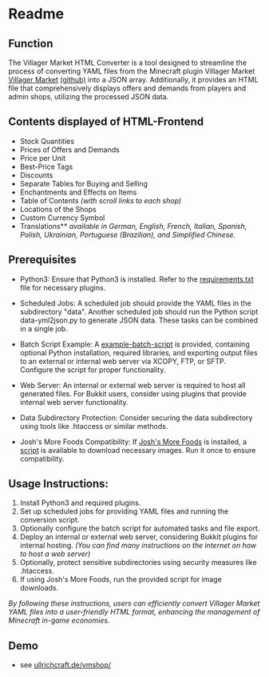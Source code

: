 # Readme

## Function

The Villager Market HTML Converter is a tool designed to streamline the process of converting YAML files from the Minecraft plugin Villager Market [Villager Market](https://www.spigotmc.org/resources/villager-market-the-ultimate-shop-plugin.82965/) [(github)](https://github.com/Bestem0r/VillagerMarket) into a JSON array. Additionally, it provides an HTML file that comprehensively displays offers and demands from players and admin shops, utilizing the processed JSON data.

## Contents displayed of HTML-Frontend

- Stock Quantities
- Prices of Offers and Demands
- Price per Unit
- Best-Price Tags
- Discounts
- Separate Tables for Buying and Selling
- Enchantments and Effects on Items
- Table of Contents *(with scroll links to each shop)*
- Locations of the Shops
- Custom Currency Symbol
- Translations** *available in German, English, French, Italian, Spanish, Polish, Ukrainian, Portuguese (Brazilian), and Simplified Chinese.*

## Prerequisites

- Python3:
Ensure that Python3 is installed. Refer to the [requirements.txt](requirements.txt) file for necessary plugins.

- Scheduled Jobs:
A scheduled job should provide the YAML files in the subdirectory "data".
Another scheduled job should run the Python script data-yml2json.py to generate JSON data. These tasks can be combined in a single job.

- Batch Script Example:
A [example-batch-script](mc-dealer-copy-execute.bat) is provided, containing optional Python installation, required libraries, and exporting output files to an external or internal web server via XCOPY, FTP, or SFTP. Configure the script for proper functionality.

- Web Server:
An internal or external web server is required to host all generated files. For Bukkit users, consider using plugins that provide internal web server functionality.

- Data Subdirectory Protection:
Consider securing the data subdirectory using tools like .htaccess or similar methods.

- Josh's More Foods Compatibility:
If [Josh's More Foods](https://modrinth.com/datapack/joshs-more-foods/) is installed, a [script](assets/items/joshs-more-foods/rp-downloader.py) is available to download necessary images. Run it once to ensure compatibility.

## Usage Instructions:

1. Install Python3 and required plugins.
2. Set up scheduled jobs for providing YAML files and running the conversion script.
3. Optionally configure the batch script for automated tasks and file export.
4. Deploy an internal or external web server, considering Bukkit plugins for internal hosting. *(You can find many instructions on the internet on how to host a web server)*
5. Optionally, protect sensitive subdirectories using security measures like .htaccess.
6. If using Josh's More Foods, run the provided script for image downloads.

*By following these instructions, users can efficiently convert Villager Market YAML files into a user-friendly HTML format, enhancing the management of Minecraft in-game economies.*

## Demo
- see [ullrichcraft.de/vmshop/](https://ullrichcraft.de/vmshop/)


